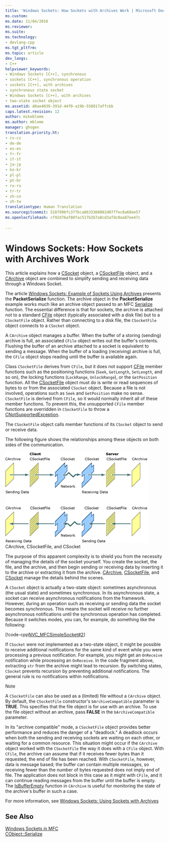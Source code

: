 ```yaml
---
title: 'Windows Sockets: How Sockets with Archives Work | Microsoft Docs'
ms.custom: 
ms.date: 11/04/2016
ms.reviewer: 
ms.suite: 
ms.technology:
- devlang-cpp
ms.tgt_pltfrm: 
ms.topic: article
dev_langs:
- C++
helpviewer_keywords:
- Windows Sockets [C++], synchronous
- sockets [C++], synchronous operation
- sockets [C++], with archives
- synchronous state socket
- Windows Sockets [C++], with archives
- two-state socket object
ms.assetid: d8ae4039-391d-44f0-a19b-558817affcbb
caps.latest.revision: 12
author: mikeblome
ms.author: mblome
manager: ghogen
translation.priority.ht:
- cs-cz
- de-de
- es-es
- fr-fr
- it-it
- ja-jp
- ko-kr
- pl-pl
- pt-br
- ru-ru
- tr-tr
- zh-cn
- zh-tw
translationtype: Human Translation
ms.sourcegitcommit: 5187996fc377bca8633360082d07f7ec8a68ee57
ms.openlocfilehash: cf92d76af80fac517b2b7a8cd3afdc0aa87ee47c

---
```

# Windows Sockets: How Sockets with Archives Work
This article explains how a [CSocket](../mfc/reference/csocket-class.md) object, a [CSocketFile](../mfc/reference/csocketfile-class.md) object, and a [CArchive](../mfc/reference/carchive-class.md) object are combined to simplify sending and receiving data through a Windows Socket.  
  
 The article [Windows Sockets: Example of Sockets Using Archives](../mfc/windows-sockets-example-of-sockets-using-archives.md) presents the **PacketSerialize** function. The archive object in the **PacketSerialize** example works much like an archive object passed to an MFC [Serialize](../mfc/reference/cobject-class.md#cobject__serialize) function. The essential difference is that for sockets, the archive is attached not to a standard [CFile](../mfc/reference/cfile-class.md) object (typically associated with a disk file) but to a `CSocketFile` object. Rather than connecting to a disk file, the `CSocketFile` object connects to a `CSocket` object.  
  
 A `CArchive` object manages a buffer. When the buffer of a storing (sending) archive is full, an associated `CFile` object writes out the buffer's contents. Flushing the buffer of an archive attached to a socket is equivalent to sending a message. When the buffer of a loading (receiving) archive is full, the `CFile` object stops reading until the buffer is available again.  
  
 Class `CSocketFile` derives from `CFile`, but it does not support [CFile](../mfc/reference/cfile-class.md) member functions such as the positioning functions (`Seek`, `GetLength`, `SetLength`, and so on), the locking functions (`LockRange`, `UnlockRange`), or the `GetPosition` function. All the [CSocketFile](../mfc/reference/csocketfile-class.md) object must do is write or read sequences of bytes to or from the associated `CSocket` object. Because a file is not involved, operations such as `Seek` and `GetPosition` make no sense. `CSocketFile` is derived from `CFile`, so it would normally inherit all of these member functions. To prevent this, the unsupported `CFile` member functions are overridden in `CSocketFile` to throw a [CNotSupportedException](../mfc/reference/cnotsupportedexception-class.md).  
  
 The `CSocketFile` object calls member functions of its `CSocket` object to send or receive data.  
  
 The following figure shows the relationships among these objects on both sides of the communication.  
  
 ![CArchive, CSocketFile, and CSocket](../mfc/media/vc38ia1.gif "vc38ia1")  
CArchive, CSocketFile, and CSocket  
  
 The purpose of this apparent complexity is to shield you from the necessity of managing the details of the socket yourself. You create the socket, the file, and the archive, and then begin sending or receiving data by inserting it to the archive or extracting it from the archive. [CArchive](../mfc/reference/carchive-class.md), [CSocketFile](../mfc/reference/csocketfile-class.md), and [CSocket](../mfc/reference/csocket-class.md) manage the details behind the scenes.  
  
 A `CSocket` object is actually a two-state object: sometimes asynchronous (the usual state) and sometimes synchronous. In its asynchronous state, a socket can receive asynchronous notifications from the framework. However, during an operation such as receiving or sending data the socket becomes synchronous. This means the socket will receive no further asynchronous notifications until the synchronous operation has completed. Because it switches modes, you can, for example, do something like the following:  
  
 [!code-cpp[NVC_MFCSimpleSocket#2](../mfc/codesnippet/cpp/windows-sockets-how-sockets-with-archives-work_1.cpp)]  
  
 If `CSocket` were not implemented as a two-state object, it might be possible to receive additional notifications for the same kind of event while you were processing a previous notification. For example, you might get an `OnReceive` notification while processing an `OnReceive`. In the code fragment above, extracting `str` from the archive might lead to recursion. By switching states, `CSocket` prevents recursion by preventing additional notifications. The general rule is no notifications within notifications.  
  
> [!NOTE]
>  A `CSocketFile` can also be used as a (limited) file without a `CArchive` object. By default, the `CSocketFile` constructor's `bArchiveCompatible` parameter is **TRUE**. This specifies that the file object is for use with an archive. To use the file object without an archive, pass **FALSE** in the `bArchiveCompatible` parameter.  
  
 In its "archive compatible" mode, a `CSocketFile` object provides better performance and reduces the danger of a "deadlock." A deadlock occurs when both the sending and receiving sockets are waiting on each other, or waiting for a common resource. This situation might occur if the `CArchive` object worked with the `CSocketFile` the way it does with a `CFile` object. With `CFile`, the archive can assume that if it receives fewer bytes than it requested, the end of file has been reached. With `CSocketFile`, however, data is message based; the buffer can contain multiple messages, so receiving fewer than the number of bytes requested does not imply end of file. The application does not block in this case as it might with `CFile`, and it can continue reading messages from the buffer until the buffer is empty. The [IsBufferEmpty](../mfc/reference/carchive-class.md#carchive__isbufferempty) function in `CArchive` is useful for monitoring the state of the archive's buffer in such a case.  
  
 For more information, see [Windows Sockets: Using Sockets with Archives](../mfc/windows-sockets-using-sockets-with-archives.md)  
  
## See Also  
 [Windows Sockets in MFC](../mfc/windows-sockets-in-mfc.md)   
 [CObject::Serialize](../mfc/reference/cobject-class.md#cobject__serialize)




<!--HONumber=Jan17_HO1-->


